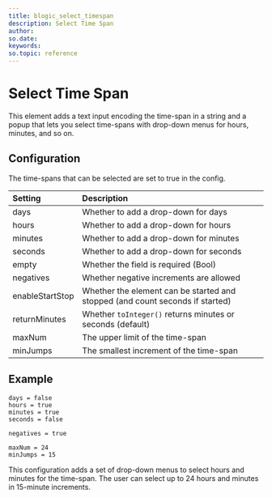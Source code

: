 ```yaml
---
title: blogic_select_timespan
description: Select Time Span
author:
so.date:
keywords:
so.topic: reference
---
```


# Select Time Span

This element adds a text input encoding the time-span in a string and a popup that lets you select time-spans with drop-down menus for hours, minutes, and so on.

## Configuration

The time-spans that can be selected are set to true in the config.

| Setting         | Description                                                                   |
|:----------------|:------------------------------------------------------------------------------|
| days            | Whether to add a drop-down for days                                           |
| hours           | Whether to add a drop-down for hours                                          |
| minutes         | Whether to add a drop-down for minutes                                        |
| seconds         | Whether to add a drop-down for seconds                                        |
| empty           | Whether the field is required (Bool)                                          |
| negatives       | Whether negative increments are allowed                                       |
| enableStartStop | Whether the element can be started and stopped (and count seconds if started) |
| returnMinutes   | Whether `toInteger()` returns minutes or seconds (default)                    |
| maxNum          | The upper limit of the time-span                                              |
| minJumps        | The smallest increment of the time-span                                       |

## Example

```crmscript
days = false
hours = true
minutes = true
seconds = false

negatives = true

maxNum = 24
minJumps = 15
```

This configuration adds a set of drop-down menus to select hours and minutes for the time-span. The user can select up to 24 hours and minutes in 15-minute increments.
